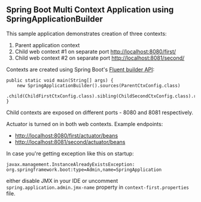 ## Spring Boot Multi Context Application using SpringApplicationBuilder

This sample application demonstrates creation of three contexts:

1. Parent application context
2. Child web context #1 on separate port [http://localhost:8080/first/](http://localhost:8080/first/)
3. Child web context #2 on separate port [http://localhost:8081/second/](http://localhost:8081/second/)

Contexts are created using Spring Boot's [Fluent builder API](https://docs.spring.io/spring-boot/docs/current/reference/html/features.html#features.spring-application.fluent-builder-api):

```
public static void main(String[] args) {
    new SpringApplicationBuilder().sources(ParentCtxConfig.class)
            .child(ChildFirstCtxConfig.class).sibling(ChildSecondCtxConfig.class).run(args);
}
```

Child contexts are exposed on different ports - 8080 and 8081 respectively.

Actuator is turned on in both web contexts. Example endpoints:
* [http://localhost:8080/first/actuator/beans](http://localhost:8080/first/actuator/beans)
* [http://localhost:8081/second/actuator/beans](http://localhost:8081/second/actuator/beans)


In case you're getting exception like this on startup:

```
javax.management.InstanceAlreadyExistsException: org.springframework.boot:type=Admin,name=SpringApplication

```
either disable JMX in your IDE or uncomment `spring.application.admin.jmx-name` property in `context-first.properties` file.
